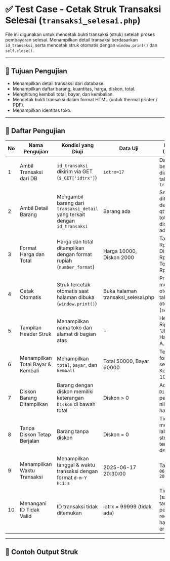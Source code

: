 # ✅ Test Case - Cetak Struk Transaksi Selesai (`transaksi_selesai.php`)

File ini digunakan untuk mencetak bukti transaksi (struk) setelah proses pembayaran selesai. Menampilkan detail transaksi berdasarkan `id_transaksi`, serta mencetak struk otomatis dengan `window.print()` dan `self.close()`.

---

## 📌 Tujuan Pengujian
- Menampilkan detail transaksi dari database.
- Menampilkan daftar barang, kuantitas, harga, diskon, total.
- Menghitung kembali total, bayar, dan kembalian.
- Mencetak bukti transaksi dalam format HTML (untuk thermal printer / PDF).
- Menampilkan identitas toko.

---

## 🧪 Daftar Pengujian

| No | Nama Pengujian                    | Kondisi yang Diuji                                                          | Data Uji                      | Hasil yang Diharapkan                                                                                      | Status     |
|----|----------------------------------|-----------------------------------------------------------------------------|-------------------------------|-------------------------------------------------------------------------------------------------------------|------------|
| 1  | Ambil Transaksi dari DB          | `id_transaksi` dikirim via GET (`$_GET['idtrx']`)                           | `idtrx=17`                    | Data transaksi berhasil diambil dari tabel `transaksi`                                                     | ✅ Passed   |
| 2  | Ambil Detail Barang              | Mengambil barang dari `transaksi_detail` yang terkait dengan `id_transaksi` | Barang ada                    | Semua barang ditampilkan dengan nama, qty, harga, total, dan diskon jika ada                               | ✅ Passed   |
| 3  | Format Harga dan Total           | Harga dan total ditampilkan dengan format rupiah (`number_format`)          | Harga 10000, Diskon 2000      | Tampilan: Rp10.000, Diskon: Rp2.000, Total: Rp8.000                                                        | ✅ Passed   |
| 4  | Cetak Otomatis                   | Struk tercetak otomatis saat halaman dibuka (`window.print()`)              | Buka halaman transaksi_selesai.php | Printer dialog muncul otomatis dan tab tertutup otomatis (`self.close()`)                                 | ✅ Passed   |
| 5  | Tampilan Header Struk            | Menampilkan nama toko dan alamat di bagian atas                             | -                             | Header: "Toko Ripe", Alamat: "Jl Terusan Halimun no 56 A..."                                               | ✅ Passed   |
| 6  | Menampilkan Total Bayar & Kembali| Menampilkan `total`, `bayar`, dan `kembali`                                 | Total 50000, Bayar 60000      | Tertampil dan format rupiah sesuai, Kembali: 10000                                                         | ✅ Passed   |
| 7  | Diskon Barang Ditampilkan        | Barang dengan diskon memiliki keterangan `Diskon` di bawah total            | Diskon > 0                    | Ada label `Diskon` dan pengurangan nilai di bawah harga total                                              | ✅ Passed   |
| 8  | Tanpa Diskon Tetap Berjalan      | Barang tanpa diskon                                                        | Diskon = 0                    | Tidak menampilkan label `Diskon`, struk tetap tercetak dengan benar                                        | ✅ Passed   |
| 9  | Menampilkan Waktu Transaksi      | Menampilkan tanggal & waktu transaksi dengan format `d-m-Y H:i:s`           | 2025-06-17 20:30:00           | Tampilan: `17-06-2025 20:30:00`                                                                            | ✅ Passed   |
| 10 | Menangani ID Tidak Valid         | ID transaksi tidak ditemukan                                                | idtrx = 99999 (tidak ada)     | Tidak error (saran: tampilkan pesan error / redirect ke halaman error)                                     | ⚠️ Perlu Validasi |

---

## 🧾 Contoh Output Struk


